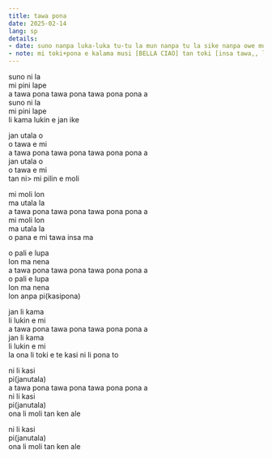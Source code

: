 ```yaml
---
title: tawa pona
date: 2025-02-14
lang: sp
details:
- date: suno nanpa luka-luka tu-tu la mun nanpa tu la sike nanpa owe mute1 mute1 wan
- note: mi toki+pona e kalama musi [BELLA CIAO] tan toki [insa tawa,, li,, jan,,]
---
```


suno ni la  
mi pini lape  
a tawa pona tawa pona tawa pona pona a  
suno ni la  
mi pini lape  
li kama lukin e jan ike  

jan utala o  
o tawa e mi  
a tawa pona tawa pona tawa pona pona a  
jan utala o  
o tawa e mi  
tan ni> mi pilin e moli  

mi moli lon  
ma utala la  
a tawa pona tawa pona tawa pona pona a  
mi moli lon  
ma utala la  
o pana e mi tawa insa ma  

o pali e lupa  
lon ma nena  
a tawa pona tawa pona tawa pona pona a  
o pali e lupa  
lon ma nena  
lon anpa pi(kasipona)  

jan li kama  
li lukin e mi  
a tawa pona tawa pona tawa pona pona a  
jan li kama  
li lukin e mi  
la ona li toki e te kasi ni li pona to  

ni li kasi  
pi(janutala)  
a tawa pona tawa pona tawa pona pona a  
ni li kasi  
pi(janutala)  
ona li moli tan ken ale  

ni li kasi  
pi(janutala)  
ona li moli tan ken ale  

